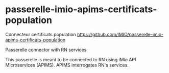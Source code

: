 # passerelle-imio-apims-certificats-population
 Connecteur certificats population
 https://github.com/IMIO/passerelle-imio-apims-certificats-population

Passerelle connector with RN services

This passerelle is meant to be connected to RN using iMio API Microservices (APIMS). APIMS interrogates RN's services.

